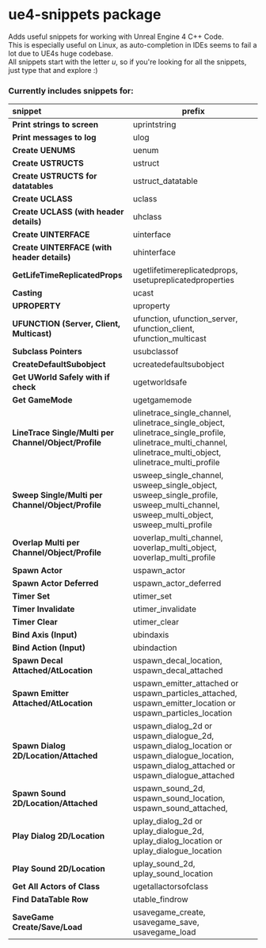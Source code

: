# ue4-snippets package

Adds useful snippets for working with Unreal Engine 4 C++ Code.  
This is especially useful on Linux, as auto-completion in IDEs seems to fail a lot due to UE4s huge codebase.  
All snippets start with the letter *u*, so if you're looking for all the snippets, just type that and explore :)  

### Currently includes snippets for:

| snippet | prefix |
| :-- | -- |
| **Print strings to screen** | uprintstring |
| **Print messages to log** | ulog |
| **Create UENUMS** | uenum |
| **Create USTRUCTS** | ustruct |
| **Create USTRUCTS for datatables** | ustruct_datatable |
| **Create UCLASS** | uclass |
| **Create UCLASS (with header details)** | uhclass |
| **Create UINTERFACE** | uinterface |
| **Create UINTERFACE (with header details)** | uhinterface |
| **GetLifeTimeReplicatedProps** | ugetlifetimereplicatedprops, usetupreplicatedproperties |
| **Casting** | ucast |
| **UPROPERTY** | uproperty |
| **UFUNCTION (Server, Client, Multicast)** | ufunction, ufunction_server, ufunction_client, ufunction_multicast |
| **Subclass Pointers** | usubclassof |
| **CreateDefaultSubobject** | ucreatedefaultsubobject |
| **Get UWorld Safely with if check** | ugetworldsafe |
| **Get GameMode** | ugetgamemode |
| **LineTrace Single/Multi per Channel/Object/Profile** | ulinetrace_single_channel, ulinetrace_single_object, ulinetrace_single_profile, ulinetrace_multi_channel, ulinetrace_multi_object, ulinetrace_multi_profile |
| **Sweep Single/Multi per Channel/Object/Profile** | usweep_single_channel, usweep_single_object, usweep_single_profile, usweep_multi_channel, usweep_multi_object, usweep_multi_profile |
| **Overlap Multi per Channel/Object/Profile** | uoverlap_multi_channel, uoverlap_multi_object, uoverlap_multi_profile |
| **Spawn Actor** | uspawn_actor |
| **Spawn Actor Deferred** | uspawn_actor_deferred |
| **Timer Set** | utimer_set |
| **Timer Invalidate** | utimer_invalidate |
| **Timer Clear** | utimer_clear |
| **Bind Axis (Input)** | ubindaxis |
| **Bind Action (Input)** | ubindaction |
| **Spawn Decal Attached/AtLocation** | uspawn_decal_location, uspawn_decal_attached |
| **Spawn Emitter Attached/AtLocation** | uspawn_emitter_attached or uspawn_particles_attached, uspawn_emitter_location or uspawn_particles_location |
| **Spawn Dialog 2D/Location/Attached** | uspawn_dialog_2d or uspawn_dialogue_2d, uspawn_dialog_location or uspawn_dialogue_location, uspawn_dialog_attached or uspawn_dialogue_attached |
| **Spawn Sound 2D/Location/Attached** | uspawn_sound_2d, uspawn_sound_location, uspawn_sound_attached,  |
| **Play Dialog 2D/Location** | uplay_dialog_2d or uplay_dialogue_2d, uplay_dialog_location or uplay_dialogue_location |
| **Play Sound 2D/Location** | uplay_sound_2d, uplay_sound_location |
| **Get All Actors of Class** | ugetallactorsofclass |
| **Find DataTable Row** | utable_findrow |
| **SaveGame Create/Save/Load** | usavegame_create, usavegame_save, usavegame_load |